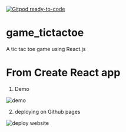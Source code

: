 [![Gitpod ready-to-code](https://img.shields.io/badge/Gitpod-ready--to--code-blue?logo=gitpod)](https://gitpod.io/#https://github.com/Snubia/game_tictactoe)

# game_tictactoe

A tic tac toe game using React.js

# From Create React app

1. Demo

![demo](Demo.gif)

2. deploying on Github pages

![deploy website](https://snubia.github.io/game_tictactoe/)
